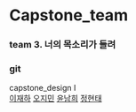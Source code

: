 # Capstone_team

### team 3. 너의 목소리가 들려
### git

capstone_design I
<br/>
[이재하](https://github.com/LEE-JAEHA) [오지민](https://github.com/micaellajimini) [윤남희](https://github.com/nami0195103) [정현태](https://github.com/htjung94)
